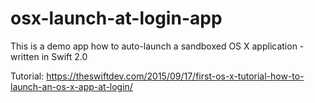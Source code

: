 # osx-launch-at-login-app

This is a demo app how to auto-launch a sandboxed OS X application - written in Swift 2.0

Tutorial:
https://theswiftdev.com/2015/09/17/first-os-x-tutorial-how-to-launch-an-os-x-app-at-login/
